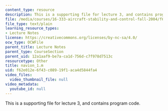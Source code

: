 ```yaml
---
content_type: resource
description: This is a supporting file for lecture 3, and contains program code.
file: /media/courses/16-333-aircraft-stability-and-control-fall-2004/f62e012e6f43c08919f1aca4d5844fa4_navion_1.m
file_type: text/plain
learning_resource_types:
- Lecture Notes
license: https://creativecommons.org/licenses/by-nc-sa/4.0/
ocw_type: OCWFile
parent_title: Lecture Notes
parent_type: CourseSection
parent_uid: 12a1aaf9-be7a-ca1d-756d-c7f978d7513c
resourcetype: Other
title: navion_1.m
uid: f62e012e-6f43-c089-19f1-aca4d5844fa4
video_files:
  video_thumbnail_file: null
video_metadata:
  youtube_id: null
---
```

This is a supporting file for lecture 3, and contains program code.